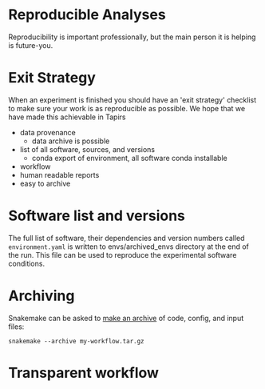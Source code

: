 # Reproducible Analyses

Reproducibility is important professionally, but the main person it is helping is future-you.

# Exit Strategy
When an experiment is finished you should have an 'exit strategy' checklist to make sure your work is as reproducible as possible. We hope that we have made this achievable in Tapirs

- data provenance
    - data archive is possible
- list of all software, sources, and versions
    - conda export of environment, all software conda installable
- workflow
- human readable reports
- easy to archive

# Software list and versions

The full list of software, their dependencies and version numbers called `environment.yaml` is written to envs/archived_envs directory at the end of the run. This file can be used to reproduce the experimental software conditions.

# Archiving
Snakemake can be asked to [make an archive](https://snakemake.readthedocs.io/en/stable/snakefiles/deployment.html#sustainable-and-reproducible-archiving) of code, config, and input files:
```
snakemake --archive my-workflow.tar.gz
```

# Transparent workflow
